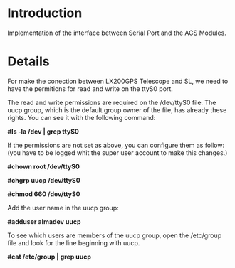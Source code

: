 # Introduction #

Implementation of the interface between Serial Port and the ACS Modules.


# Details #

For make the conection between LX200GPS Telescope and SL,  we need to have the permitions for read and write on the ttyS0 port.


The read and write permissions are required on the /dev/ttyS0 file. The uucp group, which is the default group owner of the file, has already these rights.
You can see it with the following command:


**#ls -la /dev | grep ttyS0**

If the permissions are not set as above, you can configure them as follow:
(you have to be logged whit the super user account to make this changes.)


**#chown root /dev/ttyS0**

**#chgrp uucp /dev/ttyS0**

**#chmod 660 /dev/ttyS0**


Add the user name in the uucp group:


**#adduser almadev uucp**


To see which users are members of the uucp group, open the /etc/group file and look for the line beginning with uucp.


**#cat /etc/group | grep uucp**